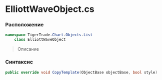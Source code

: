 
# ElliottWaveObject.cs
### Расположение
```csharp
namespace TigerTrade.Chart.Objects.List  
    class ElliottWaveObject
```

> Описание

### Синтаксис
```csharp
public override void CopyTemplate(ObjectBase objectBase, bool style)
```
